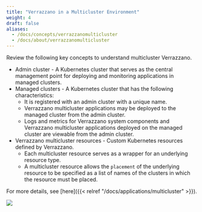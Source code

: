 ```yaml
---
title: "Verrazzano in a Multicluster Environment"
weight: 4
draft: false
aliases:
  - /docs/concepts/verrazzanomulticluster
  - /docs/about/verrazzanomulticluster
---
```

Review the following key concepts to understand multicluster Verrazzano.
- Admin cluster - A Kubernetes cluster that serves as the central management point for deploying and monitoring applications
  in managed clusters.
- Managed clusters - A Kubernetes cluster that has the following characteristics:
  - It is registered with an admin cluster with a unique name.
  - Verrazzano multicluster applications may be deployed to the managed cluster from the admin cluster.
  - Logs and metrics for Verrazzano system components and Verrazzano multicluster applications deployed on the
    managed cluster are viewable from the admin cluster.
- Verrazzano multicluster resources - Custom Kubernetes resources defined by Verrazzano.
  - Each multicluster resource serves as a wrapper for an underlying resource type.
  - A multicluster resource allows the `placement` of the underlying resource to be specified as a list of
  names of the clusters in which the resource must be placed.

For more details, see [here]({{< relref "/docs/applications/multicluster" >}}).

![](/docs/images/multicluster/MCIntro.png)
